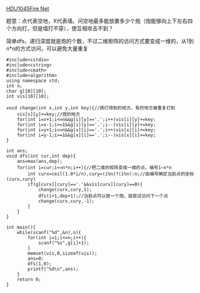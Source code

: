[HDU1045Fire Net](http://acm.hdu.edu.cn/showproblem.php?pid=1045)

题意：点代表空地，X代表墙。问空地最多能放置多少个炮（炮能够向上下左右四个方向打，但是墙打不穿），使互相攻击不到？

简单dfs，递归深度就是炮的个数，不过二维矩阵的访问方式要变成一维的，从1到n*n的方式访问，可以避免大量重复

```
#include<cstdio>
#include<cstring>
#include<cmath>
#include<algorithm>
using namespace std;
int n;
char g[10][10];
int vis[10][10];

void change(int x,int y,int key){//炮打得到的地方，有的地方被重复打到
    vis[x][y]+=key;//炮的地方
    for(int i=x+1;i<=n&&g[i][y]=='.';i++)vis[i][y]+=key;
    for(int i=x-1;i>=1&&g[i][y]=='.';i--)vis[i][y]+=key;
    for(int i=y+1;i<=n&&g[x][i]=='.';i++)vis[x][i]+=key;
    for(int i=y-1;i>=1&&g[x][i]=='.';i--)vis[x][i]+=key;
}

int ans;
void dfs(int cur,int dep){
    ans=max(ans,dep);
    for(int i=cur;i<=n*n;i++){//把二维的矩阵变成一维的点，编号1~n*n
        int curx=ceil(1.0*i/n),cury=(i%n)?(i%n):n;//由编号确定当前点的坐标(curx,cury)
        if(g[curx][cury]=='.'&&vis[curx][cury]==0){
            change(curx,cury,1);
            dfs(i+1,dep+1);//当前点可以放一个炮，就尝试访问下一个点
            change(curx,cury,-1);
        }
    }
}

int main(){
    while(scanf("%d",&n),n){
        for(int i=1;i<=n;i++){
            scanf("%s",g[i]+1);
        }
        memset(vis,0,sizeof(vis));
        ans=0;
        dfs(1,0);
        printf("%d\n",ans);
    }
    return 0;
}

```
